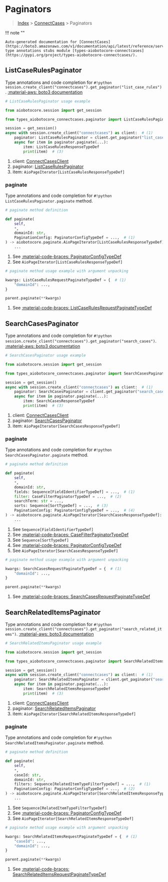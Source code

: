# Paginators

> [Index](../README.md) > [ConnectCases](./README.md) > Paginators

!!! note ""

    Auto-generated documentation for [ConnectCases](https://boto3.amazonaws.com/v1/documentation/api/latest/reference/services/connectcases.html#connectcases)
    type annotations stubs module [types-aiobotocore-connectcases](https://pypi.org/project/types-aiobotocore-connectcases/).

## ListCaseRulesPaginator

Type annotations and code completion for `#!python session.create_client("connectcases").get_paginator("list_case_rules")`.
[:material-aws: boto3 documentation](https://boto3.amazonaws.com/v1/documentation/api/latest/reference/services/connectcases/paginator/ListCaseRules.html#ConnectCases.Paginator.ListCaseRules)

```python
# ListCaseRulesPaginator usage example

from aiobotocore.session import get_session

from types_aiobotocore_connectcases.paginator import ListCaseRulesPaginator

session = get_session()
async with session.create_client("connectcases") as client:  # (1)
    paginator: ListCaseRulesPaginator = client.get_paginator("list_case_rules")  # (2)
    async for item in paginator.paginate(...):
        item: ListCaseRulesResponseTypeDef
        print(item)  # (3)
```

1. client: [ConnectCasesClient](./client.md)
2. paginator: [ListCaseRulesPaginator](./paginators.md#listcaserulespaginator)
3. item: `AioPageIterator[ListCaseRulesResponseTypeDef]`


### paginate

Type annotations and code completion for `#!python ListCaseRulesPaginator.paginate` method.

```python
# paginate method definition

def paginate(
    self,
    *,
    domainId: str,
    PaginationConfig: PaginatorConfigTypeDef = ...,  # (1)
) -> aiobotocore.paginate.AioPageIterator[ListCaseRulesResponseTypeDef]:  # (2)
    ...
```

1. See [:material-code-braces: PaginatorConfigTypeDef](./type_defs.md#paginatorconfigtypedef)
2. See `AioPageIterator[ListCaseRulesResponseTypeDef]`


```python
# paginate method usage example with argument unpacking

kwargs: ListCaseRulesRequestPaginateTypeDef = {  # (1)
    "domainId": ...,
}

parent.paginate(**kwargs)
```

1. See [:material-code-braces: ListCaseRulesRequestPaginateTypeDef](./type_defs.md#listcaserulesrequestpaginatetypedef)
## SearchCasesPaginator

Type annotations and code completion for `#!python session.create_client("connectcases").get_paginator("search_cases")`.
[:material-aws: boto3 documentation](https://boto3.amazonaws.com/v1/documentation/api/latest/reference/services/connectcases/paginator/SearchCases.html#ConnectCases.Paginator.SearchCases)

```python
# SearchCasesPaginator usage example

from aiobotocore.session import get_session

from types_aiobotocore_connectcases.paginator import SearchCasesPaginator

session = get_session()
async with session.create_client("connectcases") as client:  # (1)
    paginator: SearchCasesPaginator = client.get_paginator("search_cases")  # (2)
    async for item in paginator.paginate(...):
        item: SearchCasesResponseTypeDef
        print(item)  # (3)
```

1. client: [ConnectCasesClient](./client.md)
2. paginator: [SearchCasesPaginator](./paginators.md#searchcasespaginator)
3. item: `AioPageIterator[SearchCasesResponseTypeDef]`


### paginate

Type annotations and code completion for `#!python SearchCasesPaginator.paginate` method.

```python
# paginate method definition

def paginate(
    self,
    *,
    domainId: str,
    fields: Sequence[FieldIdentifierTypeDef] = ...,  # (1)
    filter: CaseFilterPaginatorTypeDef = ...,  # (2)
    searchTerm: str = ...,
    sorts: Sequence[SortTypeDef] = ...,  # (3)
    PaginationConfig: PaginatorConfigTypeDef = ...,  # (4)
) -> aiobotocore.paginate.AioPageIterator[SearchCasesResponseTypeDef]:  # (5)
    ...
```

1. See `Sequence[FieldIdentifierTypeDef]`
2. See [:material-code-braces: CaseFilterPaginatorTypeDef](./type_defs.md#casefilterpaginatortypedef)
3. See `Sequence[SortTypeDef]`
4. See [:material-code-braces: PaginatorConfigTypeDef](./type_defs.md#paginatorconfigtypedef)
5. See `AioPageIterator[SearchCasesResponseTypeDef]`


```python
# paginate method usage example with argument unpacking

kwargs: SearchCasesRequestPaginateTypeDef = {  # (1)
    "domainId": ...,
}

parent.paginate(**kwargs)
```

1. See [:material-code-braces: SearchCasesRequestPaginateTypeDef](./type_defs.md#searchcasesrequestpaginatetypedef)
## SearchRelatedItemsPaginator

Type annotations and code completion for `#!python session.create_client("connectcases").get_paginator("search_related_items")`.
[:material-aws: boto3 documentation](https://boto3.amazonaws.com/v1/documentation/api/latest/reference/services/connectcases/paginator/SearchRelatedItems.html#ConnectCases.Paginator.SearchRelatedItems)

```python
# SearchRelatedItemsPaginator usage example

from aiobotocore.session import get_session

from types_aiobotocore_connectcases.paginator import SearchRelatedItemsPaginator

session = get_session()
async with session.create_client("connectcases") as client:  # (1)
    paginator: SearchRelatedItemsPaginator = client.get_paginator("search_related_items")  # (2)
    async for item in paginator.paginate(...):
        item: SearchRelatedItemsResponseTypeDef
        print(item)  # (3)
```

1. client: [ConnectCasesClient](./client.md)
2. paginator: [SearchRelatedItemsPaginator](./paginators.md#searchrelateditemspaginator)
3. item: `AioPageIterator[SearchRelatedItemsResponseTypeDef]`


### paginate

Type annotations and code completion for `#!python SearchRelatedItemsPaginator.paginate` method.

```python
# paginate method definition

def paginate(
    self,
    *,
    caseId: str,
    domainId: str,
    filters: Sequence[RelatedItemTypeFilterTypeDef] = ...,  # (1)
    PaginationConfig: PaginatorConfigTypeDef = ...,  # (2)
) -> aiobotocore.paginate.AioPageIterator[SearchRelatedItemsResponseTypeDef]:  # (3)
    ...
```

1. See `Sequence[RelatedItemTypeFilterTypeDef]`
2. See [:material-code-braces: PaginatorConfigTypeDef](./type_defs.md#paginatorconfigtypedef)
3. See `AioPageIterator[SearchRelatedItemsResponseTypeDef]`


```python
# paginate method usage example with argument unpacking

kwargs: SearchRelatedItemsRequestPaginateTypeDef = {  # (1)
    "caseId": ...,
    "domainId": ...,
}

parent.paginate(**kwargs)
```

1. See [:material-code-braces: SearchRelatedItemsRequestPaginateTypeDef](./type_defs.md#searchrelateditemsrequestpaginatetypedef)
